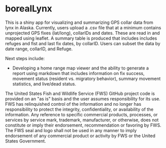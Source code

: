 # borealLynx

This is a shiny app for visualizing and summarizing GPS collar data from lynx in Alaska. 
Currently, users upload a .csv file that at a minimum contains unprojected GPS fixes 
(lat/long), collarIDs and dates. These are read in and mapped using leaflet.
A summary table is produced that includes includes refuges and fist and last fix
dates, by collarID. Users can subset the data by date range, collarID, and Refuge.

Next steps include:
- Developing a home range map viewer and the ability to generate
a report using markdown that includes information on fix success, movement status
(resident vs. migratory behavior), summary movement statistics, and live/dead status.

The United States Fish and Wildlife Service (FWS) GitHub project code is provided on 
an "as is" basis and the user assumes responsibility for its use. FWS has relinquished 
control of the information and no longer has responsibility to protect the integrity, 
confidentiality, or availability of the information. Any reference to specific 
commercial products, processes, or services by service mark, trademark, manufacturer, 
or otherwise, does not constitute or imply their endorsement, recommendation or 
favoring by FWS. The FWS seal and logo shall not be used in any manner to imply 
endorsement of any commercial product or activity by FWS or the United States 
Government.